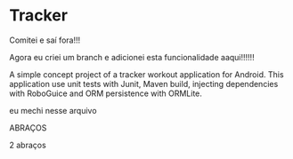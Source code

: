 Tracker
=======

Comitei e saí fora!!!

Agora eu criei um branch e adicionei esta funcionalidade aaqui!!!!!!

A simple concept project of a tracker workout application for Android. This application use unit tests with Junit, Maven build, injecting dependencies with RoboGuice and ORM persistence with ORMLite.

eu mechi nesse arquivo



ABRAÇOS


2 abraços